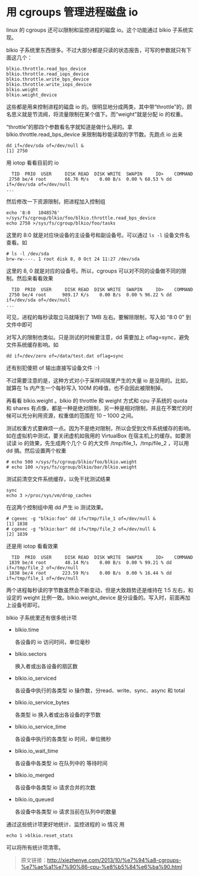# 用 cgroups 管理进程磁盘 io

linux 的 cgroups 还可以限制和监控进程的磁盘 io。这个功能通过 blkio 子系统实现。

blkio 子系统里东西很多。不过大部分都是只读的状态报告，可写的参数就只有下面这几个：

```
blkio.throttle.read_bps_device
blkio.throttle.read_iops_device
blkio.throttle.write_bps_device
blkio.throttle.write_iops_device
blkio.weight
blkio.weight_device
```

这些都是用来控制进程的磁盘 io 的。很明显地分成两类，其中带“throttle”的，顾名思义就是节流阀，将流量限制在某个值下。而“weight”就是分配 io 的权重。

“throttle”的那四个参数看名字就知道是做什么用的。拿 blkio.throttle.read_bps_device 来限制每秒能读取的字节数。先跑点 io 出来

```
dd if=/dev/sda of=/dev/null &
[1] 2750 
```

用 iotop 看看目前的 io

```
  TID  PRIO  USER     DISK READ  DISK WRITE  SWAPIN     IO>    COMMAND
 2750 be/4 root       66.76 M/s    0.00 B/s  0.00 % 68.53 % dd if=/dev/sda of=/dev/null
...
```

然后修改一下资源限制，把进程加入控制组

```
echo '8:0   1048576' >/sys/fs/cgroup/blkio/foo/blkio.throttle.read_bps_device
echo 2750 >/sys/fs/cgroup/blkio/foo/tasks
```

这里的 8:0 就是对应块设备的主设备号和副设备号。可以通过 `ls -l` 设备文件名查看。如

```
# ls -l /dev/sda
brw-rw----. 1 root disk 8, 0 Oct 24 11:27 /dev/sda
```

这里的 8, 0 就是对应的设备号。所以，cgroups 可以对不同的设备做不同的限制。然后来看看效果

```
  TID  PRIO  USER     DISK READ  DISK WRITE  SWAPIN     IO>    COMMAND
 2750 be/4 root      989.17 K/s    0.00 B/s  0.00 % 96.22 % dd if=/dev/sda of=/dev/null
...
```

可见，进程的每秒读取立马就降到了 1MB 左右。要解除限制，写入如 “8:0 0” 到文件中即可

对写入的限制也类似。只是测试的时候要注意，dd 需要加上 oflag=sync，避免文件系统缓存影响。如

```
dd if=/dev/zero of=/data/test.dat oflag=sync
```

还有别犯傻把 of 输出直接写设备文件 :-)

不过需要注意的是，这种方式对小于采样间隔里产生的大量 io 是没用的。比如，就算在 1s 内产生一个每秒写入 100M 的峰值，也不会因此被限制掉。

再看看 blkio.weight 。blkio 的 throttle 和 weight 方式和 cpu 子系统的 quota 和 shares 有点像，都是一种是绝对限制，另一种是相对限制，并且在不繁忙的时候可以充分利用资源，权重值的范围在 10 – 1000 之间。

测试权重方式要麻烦一点。因为不是绝对限制，所以会受到文件系统缓存的影响。如在虚拟机中测试，要关闭虚机如我用的 VirtualBox 在宿主机上的缓存。如要测试读 io 的效果，先生成两个几个 G 的大文件 /tmp/file_1，/tmp/file_2 ，可以用 dd 搞。然后设置两个权重

```
# echo 500 >/sys/fs/cgroup/blkio/foo/blkio.weight
# echo 100 >/sys/fs/cgroup/blkio/bar/blkio.weight
```

测试前清空文件系统缓存，以免干扰测试结果

```
sync
echo 3 >/proc/sys/vm/drop_caches
```

在这两个控制组中用 dd 产生 io 测试效果。

```
# cgexec -g "blkio:foo" dd if=/tmp/file_1 of=/dev/null &
[1] 1838
# cgexec -g "blkio:bar" dd if=/tmp/file_2 of=/dev/null &
[2] 1839
```

还是用 iotop 看看效果

```
  TID  PRIO  USER     DISK READ  DISK WRITE  SWAPIN     IO>    COMMAND
 1839 be/4 root       48.14 M/s    0.00 B/s  0.00 % 99.21 % dd if=/tmp/file_2 of=/dev/null
 1838 be/4 root      223.59 M/s    0.00 B/s  0.00 % 16.44 % dd if=/tmp/file_1 of=/dev/null
```

两个进程每秒读的字节数虽然会不断变动，但是大致趋势还是维持在 1:5 左右，和设定的 weight 比例一致。blkio.weight_device 是分设备的。写入时，前面再加上设备号即可。

blkio 子系统里还有很多统计项

- blkio.time

  各设备的 io 访问时间，单位毫秒

- blkio.sectors

  换入者或出各设备的扇区数

- blkio.io_serviced

  各设备中执行的各类型 io 操作数，分read、write、sync、async 和 total

- blkio.io_service_bytes

  各类型 io 换入者或出各设备的字节数

- blkio.io_service_time

  各设备中执行的各类型 io 时间，单位微秒

- blkio.io_wait_time

  各设备中各类型 io 在队列中的 等待时间

- blkio.io_merged

  各设备中各类型 io 请求合并的次数

- blkio.io_queued

  各设备中各类型 io 请求当前在队列中的数量

通过这些统计项更好地统计、监控进程的 io 情况
用

```
echo 1 >blkio.reset_stats
```

可以将所有统计项清零。

> 原文链接：http://xiezhenye.com/2013/10/%e7%94%a8-cgroups-%e7%ae%a1%e7%90%86-cpu-%e8%b5%84%e6%ba%90.html

